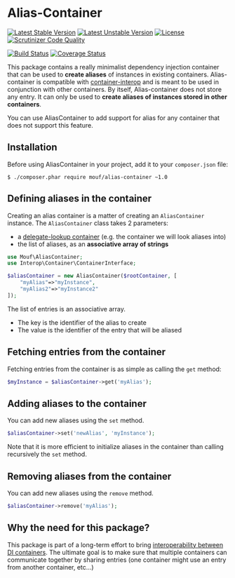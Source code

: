 Alias-Container
===============
[![Latest Stable Version](https://poser.pugx.org/mouf/alias-container/v/stable.svg)](https://packagist.org/packages/mouf/alias-container)
[![Latest Unstable Version](https://poser.pugx.org/mouf/alias-container/v/unstable.svg)](https://packagist.org/packages/mouf/alias-container)
[![License](https://poser.pugx.org/mouf/alias-container/license.svg)](https://packagist.org/packages/mouf/alias-container)
[![Scrutinizer Code Quality](https://scrutinizer-ci.com/g/thecodingmachine/alias-container/badges/quality-score.png?b=1.0)](https://scrutinizer-ci.com/g/thecodingmachine/alias-container/?branch=1.0)
<!-- [![SensioLabsInsight](https://insight.sensiolabs.com/projects/3ac43eac-dcec-496a-9e0f-5fe82f8b3824/mini.png)](https://insight.sensiolabs.com/projects/3ac43eac-dcec-496a-9e0f-5fe82f8b3824) -->
[![Build Status](https://travis-ci.org/thecodingmachine/alias-container.svg?branch=1.0)](https://travis-ci.org/thecodingmachine/alias-container)
[![Coverage Status](https://coveralls.io/repos/thecodingmachine/alias-container/badge.svg?branch=1.0)](https://coveralls.io/r/thecodingmachine/alias-container?branch=1.0)

This package contains a really minimalist dependency injection container that can be used to **create aliases** of instances
in existing containers. Alias-container is compatible with [container-interop](https://github.com/container-interop/container-interop)
and is meant to be used in conjunction with other containers. By itself, Alias-container does not store any entry. It can only be used
to **create aliases of instances stored in other containers**.

You can use AliasContainer to add support for alias for any container that does not support this feature.

Installation
------------

Before using AliasContainer in your project, add it to your `composer.json` file:

```
$ ./composer.phar require mouf/alias-container ~1.0
```


Defining aliases in the container
---------------------------------

Creating an alias container is a matter of creating an `AliasContainer` instance.
The `AliasContainer` class takes 2 parameters:

- a [delegate-lookup container](https://github.com/container-interop/container-interop/blob/master/docs/Delegate-lookup.md) (e.g. the container we will look aliases into)
- the list of aliases, as an **associative array of strings**

```php
use Mouf\AliasContainer;
use Interop\Container\ContainerInterface;

$aliasContainer = new AliasContainer($rootContainer, [
	"myAlias"=>"myInstance",
	"myAlias2"=>"myInstance2"
]);
```

The list of entries is an associative array.

- The key is the identifier of the alias to create
- The value is the identifier of the entry that will be aliased

Fetching entries from the container
-----------------------------------

Fetching entries from the container is as simple as calling the `get` method:

```php
$myInstance = $aliasContainer->get('myAlias');
```

Adding aliases to the container
-------------------------------

You can add new aliases using the `set` method.

```php
$aliasContainer->set('newAlias', 'myInstance');
```

<div class="alert alert-info">Note that it is more efficient to initialize aliases in the container
than calling recursively the <code>set</code> method.</div>

Removing aliases from the container
-----------------------------------

You can add new aliases using the `remove` method.

```php
$aliasContainer->remove('myAlias');
```

Why the need for this package?
------------------------------

This package is part of a long-term effort to bring [interoperability between DI containers](https://github.com/container-interop/container-interop). The ultimate goal is to
make sure that multiple containers can communicate together by sharing entries (one container might use an entry from another
container, etc...)
